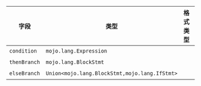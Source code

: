 | 字段 | 类型 | 格式类型 | 是否必须 | 默认值 | 说明 |
|---|---|---|---|---|---|
| `condition` | `mojo.lang.Expression` |  | 否 |  |
| `thenBranch` | `mojo.lang.BlockStmt` |  | 否 |  |
| `elseBranch` | `Union<mojo.lang.BlockStmt,mojo.lang.IfStmt>` |  | 否 |  |
